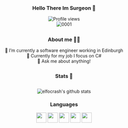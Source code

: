 <div align="center">

### Hello There Im Surgeon 👋
![Profile views](https://komarev.com/ghpvc/?username=MichaelSurgeon&style=for-the-badge&color=blue)
<br>
![0001](https://media1.tenor.com/m/dWGCpWhgMEEAAAAC/9z-9zteam.gif)
##

### About me 🧑‍🦰
  🌱 I’m currently a software engineer working in Edinburgh
  <br>
  🚀 Currently for my job I focus on C#
  <br>
  💬 Ask me about anything!
  
##

### Stats 🎯
##
![elfocrash's github stats](https://github-readme-stats.vercel.app/api?username=MichaelSurgeon&show_icons=true&theme=dracula)

### Languages 
<img width='32px' src='https://raw.githubusercontent.com/rahulbanerjee26/githubProfileReadmeGenerator/51f83dfc2091cdec25b7b33bd2d3da0996ec3efd/icons/csharp.svg'>
<img width='32px' src='https://raw.githubusercontent.com/rahulbanerjee26/githubProfileReadmeGenerator/51f83dfc2091cdec25b7b33bd2d3da0996ec3efd/icons/css.svg'>  
<img width='32px' src='https://raw.githubusercontent.com/rahulbanerjee26/githubProfileReadmeGenerator/51f83dfc2091cdec25b7b33bd2d3da0996ec3efd/icons/html.svg'> 
<img width='32px' src='https://raw.githubusercontent.com/rahulbanerjee26/githubProfileReadmeGenerator/51f83dfc2091cdec25b7b33bd2d3da0996ec3efd/icons/javascript.svg'> 
<img width='32px' src='https://raw.githubusercontent.com/rahulbanerjee26/githubProfileReadmeGenerator/51f83dfc2091cdec25b7b33bd2d3da0996ec3efd/icons/mysql.svg'> 
 
</div>
